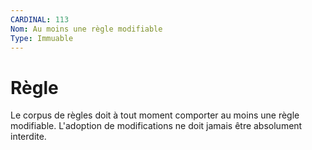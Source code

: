 ```yaml
---
CARDINAL: 113
Nom: Au moins une règle modifiable
Type: Immuable
---
```


# Règle

Le corpus de règles doit à tout moment comporter au moins une règle modifiable. L'adoption de modifications ne doit jamais être absolument interdite.
